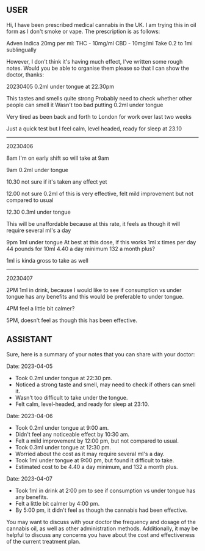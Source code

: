 ## USER
Hi, I have been prescribed medical cannabis in the UK. I am trying this in oil form as I don't smoke or vape. The prescription is as follows:

Adven Indica 20mg per ml:
THC - 10mg/ml
CBD - 10mg/ml
Take 0.2 to 1ml sublingually

However, I don't think it's having much effect, I've written some rough notes. Would you be able to organise them please so that I can show the doctor, thanks:

20230405
0.2ml under tongue at 22.30pm

This tastes and smells quite strong
Probably need to check whether other people can smell it
Wasn't too bad putting 0.2ml under tongue

Very tired as been back and forth to London for work over last two weeks

Just a quick test but I feel calm, level headed, ready for sleep at 23.10

----------------------

20230406

8am I'm on early shift so will take at 9am

9am 0.2ml under tongue

10.30 not sure if it's taken any effect yet

12.00 not sure 0.2ml of this is very effective, felt mild improvement but not compared to usual

12.30 0.3ml under tongue

This will be unaffordable because at this rate, it feels as though it will require several ml's a day

9pm 1ml under tongue
At best at this dose, if this works 1ml x times per day
44 pounds for 10ml
4.40 a day minimum
132 a month plus?

1ml is kinda gross to take as well

----------------------

20230407

2PM 1ml in drink, because I would like to see if consumption vs under tongue has any benefits and this would be preferable to under tongue.

4PM feel a little bit calmer? 


5PM, doesn't feel as though this has been effective.

## ASSISTANT
Sure, here is a summary of your notes that you can share with your doctor:

Date: 2023-04-05
- Took 0.2ml under tongue at 22:30 pm.
- Noticed a strong taste and smell, may need to check if others can smell it.
- Wasn't too difficult to take under the tongue.
- Felt calm, level-headed, and ready for sleep at 23:10.

Date: 2023-04-06
- Took 0.2ml under tongue at 9:00 am.
- Didn't feel any noticeable effect by 10:30 am.
- Felt a mild improvement by 12:00 pm, but not compared to usual.
- Took 0.3ml under tongue at 12:30 pm.
- Worried about the cost as it may require several ml's a day.
- Took 1ml under tongue at 9:00 pm, but found it difficult to take.
- Estimated cost to be 4.40 a day minimum, and 132 a month plus.

Date: 2023-04-07
- Took 1ml in drink at 2:00 pm to see if consumption vs under tongue has any benefits.
- Felt a little bit calmer by 4:00 pm.
- By 5:00 pm, it didn't feel as though the cannabis had been effective.

You may want to discuss with your doctor the frequency and dosage of the cannabis oil, as well as other administration methods. Additionally, it may be helpful to discuss any concerns you have about the cost and effectiveness of the current treatment plan.
